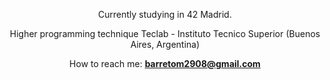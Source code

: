 <div align="center">
	
Currently studying in 42 Madrid.

Higher programming technique
Teclab - Instituto Tecnico Superior (Buenos Aires, Argentina)

How to reach me: **barretom2908@gmail.com**
</div>
